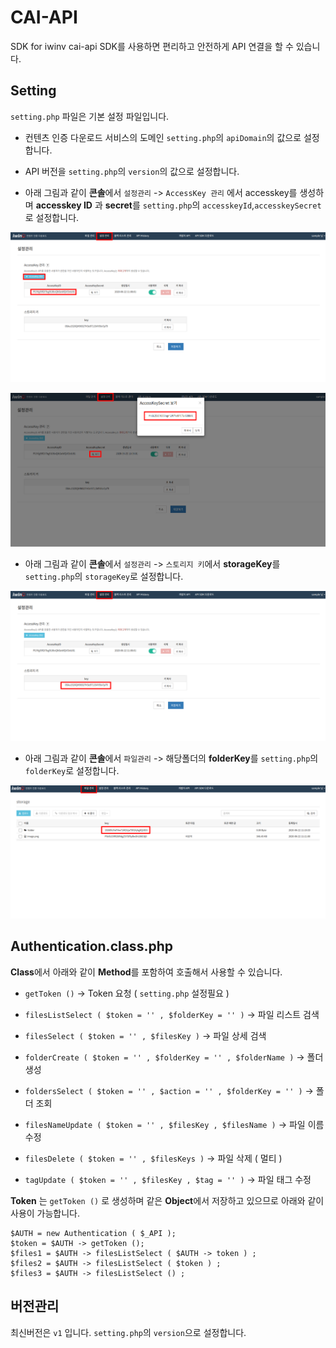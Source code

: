 # CAI-API

SDK for iwinv cai-api
SDK를 사용하면 편리하고 안전하게 API 연결을 할 수 있습니다.

## Setting

`setting.php` 파일은 기본 설정 파일입니다.

* 컨텐츠 인증 다운로드 서비스의 도메인 `setting.php`의 `apiDomain`의 값으로 설정합니다.
* API 버전을 `setting.php`의 `version`의 값으로 설정합니다.

* 아래 그림과 같이 **콘솔**에서 `설정관리` -> `AccessKey 관리` 에서 accesskey를 생성하며
**accesskey ID** 과 **secret**를 `setting.php`의 `accesskeyId`,`accesskeySecret`로 설정합니다.

<p align="center">
<img src="./img/accesskey.png">
</p>

<p align="center">
<img src="./img/secret.png">
</p>

* 아래 그림과 같이 **콘솔**에서 `설정관리` -> `스토리지 키`에서 **storageKey**를 `setting.php`의 `storageKey`로 설정합니다.

<p align="center">
<img src="./img/storagekey.png">
</p>

* 아래 그림과 같이 **콘솔**에서 `파일관리` -> 해당폴더의 **folderKey**를 `setting.php`의 `folderKey`로 설정합니다.

<p align="center">
<img src="./img/folderkey.png">
</p>

## Authentication.class.php

**Class**에서 아래와 같이 **Method**를 포함하여 호출해서 사용할 수 있습니다.

* `getToken ()` -> Token 요청 ( `setting.php` 설정필요 )

* `filesListSelect ( $token = '' , $folderKey = '' )` -> 파일 리스트 검색
* `filesSelect ( $token = '' , $filesKey )` -> 파일 상세 검색
* `folderCreate ( $token = '' , $folderKey = '' , $folderName )` -> 폴더 생성
* `foldersSelect ( $token = '' , $action = '' , $folderKey = '' )` -> 폴더 조회
* `filesNameUpdate ( $token = '' , $filesKey , $filesName )` -> 파일 이름 수정
* `filesDelete ( $token = '' , $filesKeys )` -> 파일 삭제 ( 멀티 )
* `tagUpdate ( $token = '' , $filesKey , $tag = '' )` -> 파일 태그 수정

**Token** 는 `getToken ()` 로 생성하며 같은 **Object**에서 저장하고 있으므로
아래와 같이 사용이 가능합니다.
```
$AUTH = new Authentication ( $_API );
$token = $AUTH -> getToken ();
$files1 = $AUTH -> filesListSelect ( $AUTH -> token ) ;
$files2 = $AUTH -> filesListSelect ( $token ) ;
$files3 = $AUTH -> filesListSelect () ;
```

## 버전관리

최신버전은 `v1` 입니다.
`setting.php`의 `version`으로 설정합니다.
